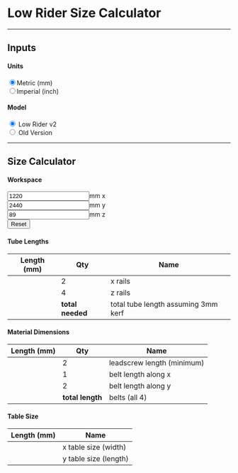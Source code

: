 <script src="https://code.jquery.com/jquery-1.9.1.min.js"></script>

# Low Rider Size Calculator
----
## Inputs

#### Units
<input type="radio" onchange="to_mm()" name="units" value="mm" checked>Metric (mm)<br/>
<input type="radio" onchange="to_inch()" name="units" value="inches">Imperial (inch)<br/>

#### Model
<input type="radio" onchange="from_working()" name="model" value="v2" checked> Low Rider v2<br/>
<input type="radio" onchange="from_working()" name="model" value="old"> Old Version<br/>

----

## Size Calculator

#### Workspace
<!-- These "value"s are going to be overwritten by the reset_work() function below. -->
<input class="calc" type="number" onchange="from_working()" name="xwork" value="1220" size="6"><span class="units">mm</span> x<br/>
<input class="calc" type="number" onchange="from_working()" name="ywork" value="2440" size="6"><span class="units">mm</span> y<br/>
<input class="calc" type="number" onchange="from_working()" name="zwork" value="89" size="6"><span class="units">mm</span> z<br/>
<button class="reset" onclick="reset_work()">Reset</button>

#### Tube Lengths
|Length (<span class="units">mm</span>)| Qty | Name |
|--------------------------------------|-----|------|
|<span name="xrails"     ></span>|2|x rails|
|<span name="zrails"     ></span>|4|z rails|
|<span name="rail_total" ></span>|**total needed**| total tube length assuming 3mm kerf|

#### Material Dimensions
|Length (<span class="units">mm</span>)| Qty | Name |
|--------------------------------------|-----|------|
|<span name="leadscrew" ></span>|2|leadscrew length (minimum)|
|<span name="xbelts"    ></span>|1|belt length along x|
|<span name="ybelts"    ></span>|2|belt length along y|
|<span name="belt_total"></span>|**total length**| belts (all 4)|

#### Table Size
|Length (<span class="units">mm</span>)| Name |
|--------------------------------------|------|
|<span name="xtable"></span>|x table size (width)|
|<span name="ytable"></span>|y table size (length)|

<script>

function get_unit_convert() {
  // Get the currently chosen units.
  var units = $("input[name=units]:checked").val();

  // Get the multiplier.
  var unit_convert = 1.0;
  if (units == "mm") {
    // We have mm selected.
    unit_convert = 1.0;
  } else if (units == "inches") {
    // We have inches selected.
    unit_convert = 1.0/25.4;
  }
  else {
    alert("internal error: unrecognized units " + units);
  }
  return unit_convert;
}

function get_offsets() {

  const unit_convert = get_unit_convert();

  var old = {};
  old.xrail_minus_work = 317.0 * unit_convert;
  old.zrail_minus_work = 210 * unit_convert;
  old.xtable_minus_work = 247.5 * unit_convert;
  old.ytable_minus_work = 371 * unit_convert;
  old.zleadscrew_minus_work = 161.0 * unit_convert;
  old.xbelt_minus_rail = 69.4 * unit_convert; // This seems wrong. It shouldn't be less than the rail, should it?
  old.ybelt_minus_rail = 470 * unit_convert;
  old.kerf = 3 * unit_convert;

  var v2 = {};
  v2.xrail_minus_work = 276.6 * unit_convert;
  v2.zrail_minus_work = 216 * unit_convert;
  v2.xtable_minus_work = 203.2 * unit_convert;
  v2.ytable_minus_work = 381 * unit_convert;
  v2.zleadscrew_minus_work = 57.15 * unit_convert;
  v2.xbelt_minus_rail = 300 * unit_convert;
  v2.ybelt_minus_rail = 420 * unit_convert;
  v2.kerf = 3 * unit_convert;

  var model = $("input[name=model]:checked").val();
  if (model == "v2") {
    return v2;
  }
  else if (model == "old") {
    return old;
  }
  else {
    alert("internal error: unrecognized model " + model);
  }
}

function to_mm() {
  // Find all the labels and change them to mm
  $(".units").text("mm");

  // Set the step attributes (you can also set other attributes here, like min, max, whatever)
  $("input[name=xwork]").attr({
    "step": 10.0
  });
  $("input[name=ywork]").attr({
    "step": 10.0
  });
  $("input[name=zwork]").attr({
    "step": 1
  });

  // Get the current values.
  var xwork = parseFloat($("input[name=xwork]").val());
  var ywork = parseFloat($("input[name=ywork]").val());
  var zwork = parseFloat($("input[name=zwork]").val());

  // Change the units.
  // This Math.round(... * 10.0) / 10.0 is to round to the step.
  $("input[name=xwork]").val(Math.round(xwork * 25.4 * 0.1) / 0.1);
  $("input[name=ywork]").val(Math.round(ywork * 25.4 * 0.1) / 0.1);
  $("input[name=zwork]").val(Math.round(zwork * 25.4));

  // Recalculate the rest of the page.
  from_working();
}

function to_inch() {
  // Find all the labels and change them to inches
  $(".units").text("inches");

  // Set the step attributes (you can also set other attributes here, like min, max, whatever)
  $("input[name=xwork]").attr({
    "step": 0.25
  });
  $("input[name=ywork]").attr({
    "step": 0.25
  });
  $("input[name=zwork]").attr({
    "step": 0.25
  });

  // Get the current values.
  var xwork = parseFloat($("input[name=xwork]").val());
  var ywork = parseFloat($("input[name=ywork]").val());
  var zwork = parseFloat($("input[name=zwork]").val());

  // Change the units.
  $("input[name=xwork]").val(clip(xwork / 25.4));
  $("input[name=ywork]").val(clip(ywork / 25.4));
  $("input[name=zwork]").val(clip(zwork / 25.4));

  // Recalculate the rest of the page.
  from_working();
}

function clip(value) {
  return Math.round(value * 4) / 4; // Round to 0.25
}

function reset_work() {
  const unit_convert = get_unit_convert();
  $("input[name=xwork]").val(clip(1220 * unit_convert));
  $("input[name=ywork]").val(clip(2440 * unit_convert));
  $("input[name=zwork]").val(clip(89 * unit_convert));
  from_working();
}

function from_working() {
  var offsets = get_offsets();

  var xwork = parseFloat($("input[name=xwork]").val());
  var ywork = parseFloat($("input[name=ywork]").val());
  var zwork = parseFloat($("input[name=zwork]").val());

  var xrails = xwork + offsets.xrail_minus_work;
  var zrails = zwork + offsets.zrail_minus_work;
  var rail_total = xrails*2 + zrails*4 + 6*offsets.kerf;

  var leadscrew = zwork + offsets.zleadscrew_minus_work;
  var xbelts = xwork + offsets.xbelt_minus_rail;
  var ybelts = ywork + offsets.ybelt_minus_rail;
  var belt_total = 1*xbelts + 2*ybelts;

  var xtable = xwork + offsets.xtable_minus_work;
  var ytable = ywork + offsets.ytable_minus_work;

  ///$("input[name=xwork]").val(clip(xwork));
  ///$("input[name=ywork]").val(clip(ywork));
  ///$("input[name=zwork]").val(clip(zwork));

  $("span[name=xrails]").text(clip(xrails));
  $("span[name=zrails]").text(clip(zrails));
  $("span[name=rail_total]").text(clip(rail_total));
  $("span[name=leadscrew]").text(clip(leadscrew));
  $("span[name=xbelts]").text(clip(xbelts));
  $("span[name=ybelts]").text(clip(ybelts));
  $("span[name=belt_total]").text(clip(belt_total));

  $("span[name=xtable]").text(clip(xtable));
  $("span[name=ytable]").text(clip(ytable));
}

// Set these up the first time.
$(window).on('load', function(){
  // Get back to mm
  $("input[value=mm]").prop('checked', true);
  $("input[value=inches]").prop('checked', false);

  to_mm();

  reset_work();
});

</script>

